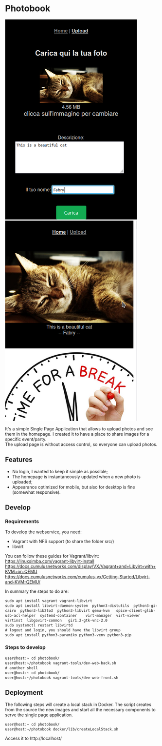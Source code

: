 # Photobook

![upload page](https://github.com/fabrizio2210/photobook/blob/main/img/Screenshot_upload.png?raw=true)
![home page](https://github.com/fabrizio2210/photobook/blob/main/img/Screenshot_homepage.png?raw=true)

It's a simple Single Page Application that allows to upload photos and see them in the homepage.
I created it to have a place to share images for a specific event/party.  
The upload page is without access control, so everyone can upload photos.

## Features

- No login, I wanted to keep it simple as possible;
- The homepage is instantaneously updated when a new photo is uploaded;
- Appearance optimized for mobile, but also for desktop is fine (somewhat responsive).

## Develop

### Requirements

To develop the webservice, you need:
- Vagrant with NFS support (to share the folder src/)
- libvirt

You can follow these guides for Vagrant/libvirt:  
https://linuxsimba.com/vagrant-libvirt-install  
https://docs.cumulusnetworks.com/display/VX/Vagrant+and+Libvirt+with+KVM+or+QEMU  
https://docs.cumulusnetworks.com/cumulus-vx/Getting-Started/Libvirt-and-KVM-QEMU/

In summary the steps to do are:
```
sudo apt install vagrant vagrant-libvirt
sudo apt install libvirt-daemon-system  python3-distutils  python3-gi-cairo  python3-lib2to3  python3-libvirt qemu-kvm   spice-client-glib-usb-acl-helper  systemd-container    virt-manager  virt-viewer   virtinst  libgovirt-common   gir1.2-gtk-vnc-2.0
sudo systemctl restart libvirtd
# logout and login, you should have the libvirt group
sudo apt install python3-paramiko python3-venv python3-pip
```

### Steps to develop
```
user@host:~ cd photobook/
user@host:~/photobook vagrant-tools/dev-web-back.sh
# another shell
user@host:~ cd photobook/
user@host:~/photobook vagrant-tools/dev-web-front.sh
```

## Deployment

The following steps will create a local stack in Docker. The script creates from the source the new images and start all the necessary components to serve the single page application.
```
user@host:~ cd photobook/
user@host:~/photobook docker/lib/createLocalStack.sh
```
Access it to http://localhost/

